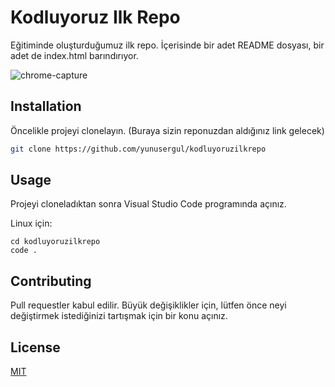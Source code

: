 # Kodluyoruz Ilk Repo

Eğitiminde oluşturduğumuz ilk repo. İçerisinde bir adet README dosyası, bir adet de index.html barındırıyor.

![chrome-capture](https://user-images.githubusercontent.com/56773451/141932868-36dafb0b-7c57-4fc3-bc59-3860a10dbdcf.jpg)

## Installation

Öncelikle projeyi clonelayın. (Buraya sizin reponuzdan aldığınız link gelecek)

```bash
git clone https://github.com/yunusergul/kodluyoruzilkrepo
```

## Usage

Projeyi cloneladıktan sonra Visual Studio Code programında açınız.

Linux için:
```linux
cd kodluyoruzilkrepo
code .
```

## Contributing
Pull requestler kabul edilir. Büyük değişiklikler için, lütfen önce neyi değiştirmek istediğinizi tartışmak için bir konu açınız.


## License
[MIT](https://choosealicense.com/licenses/mit/)
